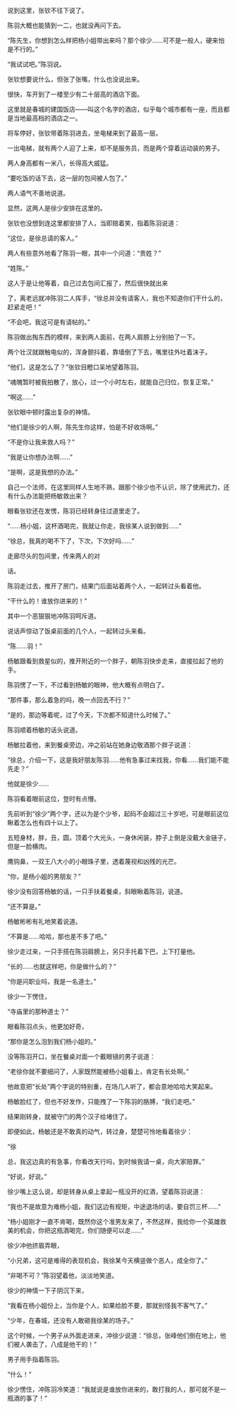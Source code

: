 说到这里，张钦不往下说了。

陈羽大概也能猜到一二，也就没再问下去。

“陈先生，你想到怎么样把杨小姐带出来吗？那个徐少……可不是一般人，硬来怕是不行的。”

“我试试吧。”陈羽说。

张钦想要说什么，但张了张嘴，什么也没说出来。

很快，车开到了一楼至少有二十层高的酒店下面。

这里就是春城的建国饭店——叫这个名字的酒店，似乎每个城市都有一座，而且都是当地最高档的酒店之一。

将车停好，张钦带着陈羽进去，坐电梯来到了最高一层。

一出电梯，就有两个人迎了上来，却不是服务员，而是两个穿着运动装的男子。

两人身高都有一米八，长得高大威猛。

“要吃饭的话下去，这一层的包间被人包了。”

两人语气不善地说道。

显然，这两人是徐少安排在这里的。

张钦也没想到连这里都安排了人，当即赔着笑，指着陈羽说道：

“这位，是徐总请的客人。”

两人有些意外地看了陈羽一眼，其中一个问道：“贵姓？”

“姓陈。”

这人于是让他等着，自己过去包间汇报了，然后很快就出来

了，离老远就冲陈羽二人挥手，“徐总并没有请客人，我也不知道你们干什么的，赶紧走吧！”

“不会吧，我这可是有请帖的。”

陈羽做出掏东西的模样，来到两人面前，在两人肩膀上分别拍了一下。

两个壮汉就跟触电似的，浑身颤抖着，靠墙倒了下去，嘴里往外吐着沫子。

“他们，这是怎么了？”张钦目瞪口呆地望着陈羽。

“魂魄暂时被我拍散了，放心，过一个小时左右，就能自己归位，恢复正常。”

“啊这……”

张钦眼中顿时露出复杂的神情。

“他们是徐少的人啊，陈先生你这样，怕是不好收场啊。”

“不是你让我来救人吗？”

“我是让你想办法啊……”

“是啊，这是我想的办法。”

自己一个法师，在这里同样人生地不熟，跟那个徐少也不认识，除了使用武力，还有什么办法能把杨敏救出来？

眼看张钦还在发愣，陈羽已经转身往过道里走了。

“……杨小姐，这杯酒喝完，我就让你走，我徐某人说到做到……”

“徐总，我真的喝不下了，下次，下次好吗……”

走廊尽头的包间里，传来两人的对

话。

陈羽走过去，推开了房门，结果门后面站着两个人，一起转过头看着他。

“干什么的！谁放你进来的！”

其中一个恶狠狠地冲陈羽呵斥道。

说话声惊动了饭桌前面的几个人，一起转过头来看。

“陈……羽！”

杨敏跟看到救星似的，推开附近的一个胖子，朝陈羽快步走来，直接拉起了他的手。

陈羽愣了一下，不过看到杨敏的眼神，他大概有点明白了。

“那件事，那么着急的吗，晚一点回去不行？”

“是的，那边等着呢，过了今天，下次都不知道什么时候了。”

陈羽顺着杨敏的话头说道。

杨敏拉着他，来到餐桌旁边，冲之前站在她身边敬酒那个胖子说道：

“徐总，介绍一下，这是我好朋友陈羽……他有急事过来找我，你看……我们能不能先走？”

他就是徐少……

陈羽看着眼前这位，登时有点懵。

先前听到“徐少”两个字，还以为是个少爷，起码不会超过三十岁吧，可是眼前这位瞅着怎么也有四十以上了。

五短身材，胖，丑，圆，顶着个大光头，一身休闲装，脖子上倒是没戴大金链子，但是一脸横肉。

鹰钩鼻，一双王八大小的小眼珠子里，透着蔑视和凶残的光芒。

“你，是杨小姐的男朋友？”

徐少没有回答杨敏的话，一只手扶着餐桌，斜眼瞅着陈羽，说道。

“还不算是。”

杨敏彬彬有礼地笑着说道。

“不算是……哈哈，那也差不多了吧。”

徐少走过来，一只手搭在陈羽肩膀上，另只手托着下巴，上下打量他。

“长的……也就这样吧，你是做什么的？”

“你是问职业吗，我是一名道士。”

徐少一下愣住，

“寺庙里的那种道士？”

眼看陈羽点头，他更加好奇，

“那你是怎么泡到我们杨小姐的。”

没等陈羽开口，坐在餐桌对面一个戴眼镜的男子说道：

“老徐你就不要细问了，人家既然能被杨小姐看上，肯定有长处啊。”

他故意把“长处”两个字说的特别重，在场几人听了，都会意地哈哈大笑起来。

杨敏脸红了，但也不好发作，只能拽了一下陈羽的胳膊，“我们走吧。”

结果刚转身，就被守门的两个汉子给堵住了。

即便如此，杨敏还是不敢真的动气，转过身，楚楚可怜地看着徐少：

“徐

总，我这边真的有急事，你看改天行吗，到时候我请一桌，向大家赔罪。”

“好说，好说。”

徐少嘴上这么说，却是转身从桌上拿起一瓶没开的红酒，望着陈羽说道：

“我也不是故意为难杨小姐，我们这边有规矩，中途退场的话，要自罚三杯……”

“杨小姐刚才一直不肯喝，既然你这个准男友来了，不然这样，我给你一个英雄救美的机会，你把这瓶酒喝完，你们随便可以走……”

徐少冲他挤眉弄眼，

“小兄弟，这可是难得的表现机会，我徐某今天横竖做个恶人，成全你了。”

“非喝不可？”陈羽望着他，淡淡地笑道。

徐少的神情一下子阴沉下来，

“我看在杨小姐份上，当你是个人，如果给脸不要，那就别怪我不客气了。”

“少年，在春城，还没有人敢砸我徐某的场子。”

这个时候，一个男子从外面走进来，冲徐少说道：“徐总，张峰他们倒在地上，他们被人袭击了，八成是他干的！”

男子用手指着陈羽。

“什么！”

徐少愣住，冲陈羽冷笑道：“我就说是谁放你进来的，敢打我的人，那可就不是一瓶酒的事了！”
